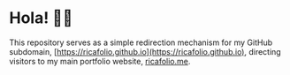 # Hola! 👋🏼

This repository serves as a simple redirection mechanism for my GitHub subdomain, [https://ricafolio.github.io](https://ricafolio.github.io), directing visitors to my main portfolio website, [ricafolio.me](https://ricafolio.me).
